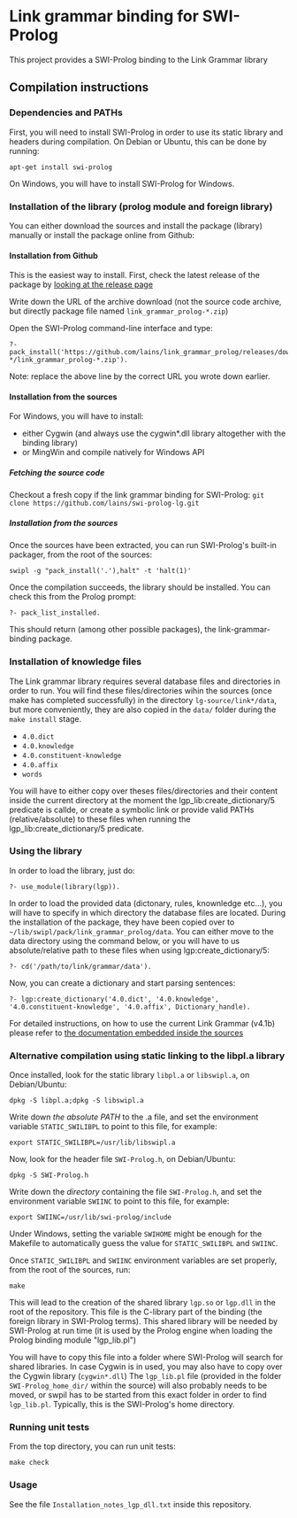 Link grammar binding for SWI-Prolog
===================================

This project provides a SWI-Prolog binding to the Link Grammar library

## Compilation instructions

### Dependencies and PATHs

First, you will need to install SWI-Prolog in order to use its static library and headers during compilation.
On Debian or Ubuntu, this can be done by running:
```
apt-get install swi-prolog
```

On Windows, you will have to install SWI-Prolog for Windows.

### Installation of the library (prolog module and foreign library)

You can either download the sources and install the package (library) manually or install the package online from Github:

#### Installation from Github

This is the easiest way to install.
First, check the latest release of the package by [looking at the release page](https://github.com/lains/link_grammar_prolog/releases)

Write down the URL of the archive download (not the source code archive, but directly package file named `link_grammar_prolog-*.zip`)

Open the SWI-Prolog command-line interface and type:
```
?- pack_install('https://github.com/lains/link_grammar_prolog/releases/download/link_grammar_prolog-*/link_grammar_prolog-*.zip').
```

Note: replace the above line by the correct URL you wrote down earlier.

#### Installation from the sources

For Windows, you will have to install:
* either Cygwin (and always use the cygwin*.dll library altogether with the binding library)
* or MingWin and compile natively for Windows API

##### Fetching the source code

Checkout a fresh copy if the link grammar binding for SWI-Prolog:
```git clone https://github.com/lains/swi-prolog-lg.git```

##### Installation from the sources

Once the sources have been extracted, you can run SWI-Prolog's built-in packager, from the root of the sources:
```
swipl -g "pack_install('.'),halt" -t 'halt(1)'
```

Once the compilation succeeds, the library should be installed. You can check this from the Prolog prompt:
```
?- pack_list_installed.
```
This should return (among other possible packages), the link-grammar-binding package.

### Installation of knowledge files

The Link grammar library requires several database files and directories in order to run.
You will find these files/directories wihin the sources (once make has completed successfully) in the directory `lg-source/link*/data`, but more conveniently, they are also copied in the `data/` folder during the `make install` stage.

* `4.0.dict`
* `4.0.knowledge`
* `4.0.constituent-knowledge`
* `4.0.affix`
* `words`

You will have to either copy over theses files/directories and their content inside the current directory at the moment the lgp_lib:create_dictionary/5 predicate is callde, or create a symbolic link or provide valid PATHs (relative/absolute) to these files when running the lgp_lib:create_dictionary/5 predicate.

### Using the library

In order to load the library, just do:
```
?- use_module(library(lgp)).
```

In order to load the provided data (dictonary, rules, knownledge etc...), you will have to specify in which directory the database files are located.
During the installation of the package, they have been copied over to `~/lib/swipl/pack/link_grammar_prolog/data`. You can either move to the data directory using the command below, or you will have to us absolute/relative path to these files when using lgp:create_dictionary/5:
```
?- cd('/path/to/link/grammar/data').
```

Now, you can create a dictionary and start parsing sentences:
```
?- lgp:create_dictionary('4.0.dict', '4.0.knowledge', '4.0.constituent-knowledge', '4.0.affix', Dictionary_handle).
```

For detailed instructions, on how to use the current Link Grammar (v4.1b) please refer to
[the documentation embedded inside the sources](patches/4.1b//README.md)

### Alternative compilation using static linking to the libpl.a library

Once installed, look for the static library `libpl.a` or `libswipl.a`, on Debian/Ubuntu:
```
dpkg -S libpl.a;dpkg -S libswipl.a
```
Write down *the absolute PATH* to the .a file, and set the environment variable `STATIC_SWILIBPL` to point to this file, for example:
```
export STATIC_SWILIBPL=/usr/lib/libswipl.a
```
Now, look for the header file `SWI-Prolog.h`, on Debian/Ubuntu:
```
dpkg -S SWI-Prolog.h
```
Write down the *directory* containing the file `SWI-Prolog.h`, and set the environment variable `SWIINC` to point to this file, for example:
```
export SWIINC=/usr/lib/swi-prolog/include
```

Under Windows, setting the variable `SWIHOME` might be enough for the Makefile to automatically guess the value for `STATIC_SWILIBPL` and `SWIINC`.

Once `STATIC_SWILIBPL` and `SWIINC` environment variables are set properly, from the root of the sources, run:
```
make
```

This will lead to the creation of the shared library `lgp.so` or `lgp.dll` in the root of the repository.
This file is the C-library part of the binding (the foreign library in SWI-Prolog terms).
This shared library will be needed by SWI-Prolog at run time (it is used by the Prolog engine when loading the Prolog binding module "lgp_lib.pl")

You will have to copy this file into a folder where SWI-Prolog will search for shared libraries.
In case Cygwin is in used, you may also have to copy over the Cygwin library (`cygwin*.dll`)
The `lgp_lib.pl` file (provided in the folder `SWI-Prolog_home_dir/` within the source) will also probably needs to be moved, or swpil has to be started from this exact folder in order to find `lgp_lib.pl`.
Typically, this is the SWI-Prolog's home directory.

### Running unit tests

From the top directory, you can run unit tests:
```
make check
```

### Usage

See the file `Installation_notes_lgp_dll.txt` inside this repository.